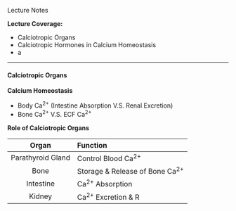Lecture Notes

**Lecture Coverage:**
- Calciotropic Organs
- Calciotropic Hormones in Calcium Homeostasis
- a

---
#### **Calciotropic Organs**
**Calcium Homeostasis**
- Body Ca<sup>2+</sup> (Intestine Absorption V.S. Renal Excretion)
- Bone Ca<sup>2+</sup> V.S. ECF Ca<sup>2+</sup>

**Role of Calciotropic Organs**

|       Organ       | Function                                  |
| :---------------: | :---------------------------------------- |
| Parathyroid Gland | Control Blood Ca<sup>2+</sup>             |
|       Bone        | Storage & Release of Bone Ca<sup>2+</sup> |
|     Intestine     | Ca<sup>2+</sup> Absorption                |
|      Kidney       | Ca<sup>2+</sup> Excretion & R             |
